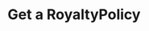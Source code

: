 ---
title: Get a RoyaltyPolicy
excerpt: Retrieve a RoyaltyPolicy
api:
  file: story-protocol-api-reference.json
  operationId: get_api-v1-royalties-policies-royaltypolicyid
deprecated: false
hidden: false
metadata:
  title: ''
  description: ''
  robots: index
next:
  description: ''
---